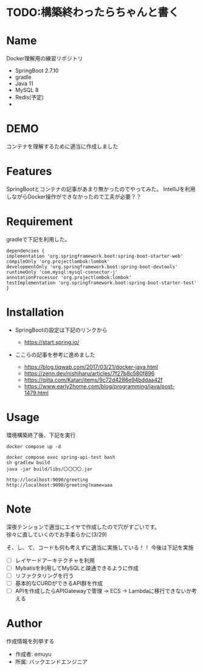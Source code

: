 # TODO:構築終わったらちゃんと書く

# Name
Docker理解用の練習リポジトリ
- SpringBoot 2.7.10
- gradle
- Java 11
- MySQL 8
- Redis(予定)
-
# DEMO
コンテナを理解するために適当に作成しました

# Features
SpringBootとコンテナの記事があまり無かったのでやってみた。
IntelliJを利用しながらDocker操作ができなかったので工夫が必要？？

# Requirement
gradleで下記を利用した。
```
dependencies {
implementation 'org.springframework.boot:spring-boot-starter-web'
compileOnly 'org.projectlombok:lombok'
developmentOnly 'org.springframework.boot:spring-boot-devtools'
runtimeOnly 'com.mysql:mysql-connector-j'
annotationProcessor 'org.projectlombok:lombok'
testImplementation 'org.springframework.boot:spring-boot-starter-test'
}
```

# Installation
- SpringBootの設定は下記のリンクから
    - https://start.spring.io/

- ここらの記事を参考に進めました
    - https://blog.tiqwab.com/2017/03/21/docker-java.html
    - https://zenn.dev/nishiharu/articles/7f27b8c580f896
    - https://qiita.com/Katan/items/9c72d4286e94bddaa42f
    - https://www.early2home.com/blog/programming/java/post-1479.html

# Usage
環境構築終了後、下記を実行
```
docker compose up -d

docker compose exec spring-api-test bash
sh gradlew build
java -jar build/libs/〇〇〇〇.jar

http://localhost:9090/greeting
http://localhost:9090/greeting?name=aaa
```

# Note
深夜テンションで適当にエイヤで作成したので穴がすごいです。<br>
徐々に直していくのでお手柔らかに(3/29)

そ、し、て、コードも何も考えずに適当に実施している！！
今後は下記を実施
- [ ] レイヤードアーキテクチャを利用
- [ ] Mybatisを利用してMySQLと疎通できるように作成
- [ ] リファクタリングを行う
- [ ] 基本的なCURDができるAPI群を作成
- [ ] APIを作成したらAPIGatewayで管理 → ECS → Lambdaに移行できないか考える

# Author
作成情報を列挙する

* 作成者: emuyu
* 所属:  バックエンドエンジニア
